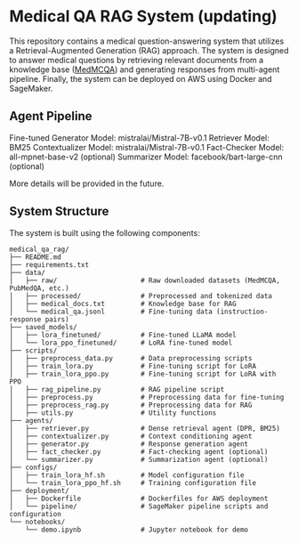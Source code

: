 # Medical QA RAG System (updating)

This repository contains a medical question-answering system that utilizes a Retrieval-Augmented Generation (RAG) approach. The system is designed to answer medical questions by retrieving relevant documents from a knowledge base ([MedMCQA](https://medmcqa.github.io/)) and generating responses from multi-agent pipeline. Finally, the system can be deployed on AWS using Docker and SageMaker.

## Agent Pipeline
Fine-tuned Generator Model: mistralai/Mistral-7B-v0.1
Retriever Model: BM25
Contextualizer Model: mistralai/Mistral-7B-v0.1
Fact-Checker Model: all-mpnet-base-v2 (optional)
Summarizer Model: facebook/bart-large-cnn (optional)

More details will be provided in the future.

## System Structure
The system is built using the following components:

```
medical_qa_rag/
├── README.md
├── requirements.txt
├── data/
│   ├── raw/                     # Raw downloaded datasets (MedMCQA, PubMedQA, etc.)
│   ├── processed/               # Preprocessed and tokenized data
│   ├── medical_docs.txt         # Knowledge base for RAG
│   └── medical_qa.jsonl         # Fine-tuning data (instruction-response pairs)
├── saved_models/
│   ├── lora_finetuned/          # Fine-tuned LLaMA model
│   └── lora_ppo_finetuned/      # LoRA fine-tuned model
├── scripts/
│   ├── preprocess_data.py       # Data preprocessing scripts
│   ├── train_lora.py            # Fine-tuning script for LoRA
│   ├── train_lora_ppo.py        # Fine-tuning script for LoRA with PPO
│   ├── rag_pipeline.py          # RAG pipeline script
│   ├── preprocess.py            # Preprocessing data for fine-tuning
│   ├── preprocess_rag.py        # Preprocessing data for RAG
│   ├── utils.py                 # Utility functions 
├── agents/
│   ├── retriever.py             # Dense retrieval agent (DPR, BM25)
│   ├── contextualizer.py        # Context conditioning agent
│   ├── generator.py             # Response generation agent
│   ├── fact_checker.py          # Fact-checking agent (optional)
│   └── summarizer.py            # Summarization agent (optional)
├── configs/
│   ├── train_lora_hf.sh         # Model configuration file
│   └── train_lora_ppo_hf.sh     # Training configuration file
├── deployment/
│   ├── Dockerfile               # Dockerfiles for AWS deployment 
│   └── pipeline/                # SageMaker pipeline scripts and configuration
└── notebooks/
    └── demo.ipynb               # Jupyter notebook for demo
```
